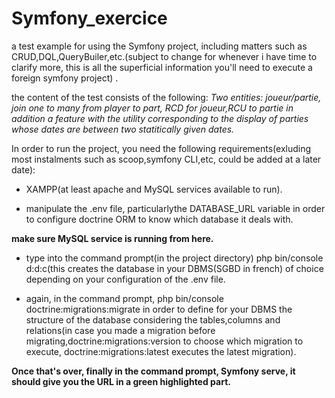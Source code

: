 # Symfony_exercice
a test example for using the Symfony project, including matters such as CRUD,DQL,QueryBuiler,etc.(subject to change for whenever i have time to clarify more, this is all the superficial information you'll need to execute a foreign symfony project) .

the content of the test consists of the following:
  _Two entities: joueur/partie, join one to many from player to part, RCD for joueur,RCU to partie in addition a feature with the utility corresponding to the display of parties whose dates are between two statitically given dates._

In order to run the project, you need the following requirements(exluding most instalments such as scoop,symfony CLI,etc, could be added at a later date):
* XAMPP(at least apache and MySQL services available to run).

* manipulate the .env file, particularlythe DATABASE_URL variable in order to configure doctrine ORM to know which database it deals with.

**make sure MySQL service is running from here.**
* type into the command prompt(in the project directory) php bin/console d:d:c(this creates the database in your DBMS(SGBD in french) of choice depending on your configuration of the .env file.

* again, in the command prompt, php bin/console doctrine:migrations:migrate in order to define for your DBMS the structure of the database considering the tables,columns and relations(in case you made a migration before migrating,doctrine:migrations:version to choose which migration to execute, doctrine:migrations:latest executes the latest migration). 

**Once that's over, finally in the command prompt, Symfony serve, it should give you the URL in a green highlighted part.**
